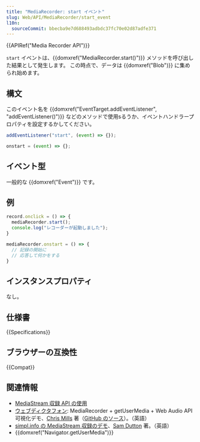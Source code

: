 ```yaml
---
title: "MediaRecorder: start イベント"
slug: Web/API/MediaRecorder/start_event
l10n:
  sourceCommit: bbecba9e7d688493adbdc37fc70e02d87adfe371
---
```


{{APIRef("Media Recorder API")}}

`start` イベントは、{{domxref("MediaRecorder.start()")}} メソッドを呼び出した結果として発生します。 この時点で、データは {{domxref("Blob")}} に集められ始めます。

## 構文

このイベント名を {{domxref("EventTarget.addEventListener", "addEventListener()")}} などのメソッドで使用sるうか、イベントハンドラープロパティを設定するかしてください。

```js
addEventListener("start", (event) => {});

onstart = (event) => {};
```

## イベント型

一般的な {{domxref("Event")}} です。

## 例

```js
record.onclick = () => {
  mediaRecorder.start();
  console.log("レコーダーが起動しました");
}

mediaRecorder.onstart = () => {
  // 記録の開始に
  // 応答して何かをする
}
```

## インスタンスプロパティ

なし。

## 仕様書

{{Specifications}}

## ブラウザーの互換性

{{Compat}}

## 関連情報

- [MediaStream 収録 API の使用](/ja/docs/Web/API/MediaStream_Recording_API)
- [ウェブディクタフォン](https://mdn.github.io/dom-examples/media/web-dictaphone/): MediaRecorder + getUserMedia + Web Audio API 可視化デモ、[Chris Mills](https://twitter.com/chrisdavidmills) 著（[GitHub のソース](https://github.com/mdn/web-dictaphone/)）。（英語）
- [simpl.info の MediaStream 収録のデモ](https://simpl.info/mediarecorder/)、[Sam Dutton](https://twitter.com/sw12) 著。（英語）
- {{domxref("Navigator.getUserMedia")}}
